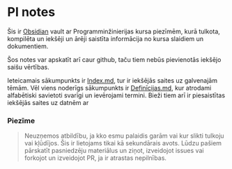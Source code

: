 # PI notes


Šis ir [Obsidian](https://obsidian.md/) vault ar Programminžinierijas kursa piezīmēm, kurā tulkota, kompilēta un iekšēji un ārēji saistīta informācija no kursa slaidiem un dokumentiem.

Šos notes var apskatīt arī caur github, taču tiem nebūs pievienotās iekšējo saišu vērtības.



Ieteicamais sākumpunkts ir [Index.md](Index.md), tur ir iekšējās saites uz galvenajām tēmām.
Vēl viens noderīgs sākumpunkts ir [Definīcijas.md](Definīcijas.md), kur atrodami alfabētiski savietoti svarīgi un ievērojami termini. Bieži tiem arī ir piesaistītas iekšējās saites uz datnēm ar 

### Piezīme
> Neuzņemos atbildību, ja kko esmu palaidis garām vai kur slikti tulkoju vai kļūdījos. Šis ir lietojams tikai kā sekundārais avots. Lūdzu pašiem pārskatīt pasniedzēju materiālus un ziņot, izveidojot issues vai forkojot un izveidojot PR, ja ir atrastas nepilnības.
